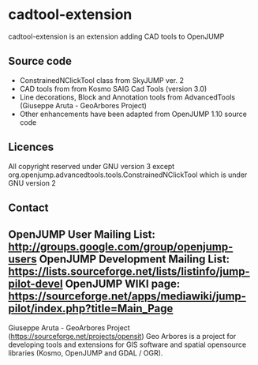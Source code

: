 # cadtool-extension

cadtool-extension is an extension adding CAD tools to OpenJUMP 

## Source code

* ConstrainedNClickTool class from SkyJUMP ver. 2
* CAD tools from from Kosmo SAIG Cad Tools (version 3.0)
* Line decorations, Block and Annotation tools from AdvancedTools (Giuseppe Aruta - GeoArbores Project)
* Other enhancements have been adapted from OpenJUMP 1.10 source code

## Licences
All copyright reserved under GNU version 3
except org.openjump.advancedtools.tools.ConstrainedNClickTool which is under GNU version 2

## Contact
OpenJUMP User Mailing List: http://groups.google.com/group/openjump-users
OpenJUMP Development Mailing List: https://lists.sourceforge.net/lists/listinfo/jump-pilot-devel
OpenJUMP WIKI page: https://sourceforge.net/apps/mediawiki/jump-pilot/index.php?title=Main_Page
-------------------------------------- 

Giuseppe Aruta - GeoArbores Project (https://sourceforge.net/projects/opensit)
Geo Arbores is a project for developing tools and extensions for GIS software and spatial
opensource libraries (Kosmo, OpenJUMP and GDAL / OGR).

